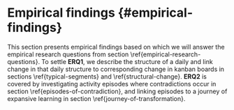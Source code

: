 
# Empirical findings {#empirical-findings}

This section presents empirical findings based on which we will answer the empirical research questions from section \ref{empirical-research-questions}. To settle **ERQ1**, we describe the structure of a daily and link change in that daily structure to corresponding change in kanban boards in sections \ref{typical-segments} and \ref{structural-change}. **ERQ2** is covered by investigating activity episodes where contradictions occur in section \ref{episodes-of-contradiction}, and linking episodes to a journey of expansive learning in section \ref{journey-of-transformation}.

<!-- Moved here from ERQ2 body copy, possibly useable:

If the daily is to be considered a practice, engaging in a daily should somehow inform the next occasions this engagement is taken and manifest as observable change in the practice. In this section we will lay the ground for answering **ERQ2** by investigating whether and how this change happens.

Our inquiry will be twofold. First we will check the material for episodes of questioning, disturbance and contradiction to see if the system evidences potential for change. Second, we will see if this change potential is realised as transformations. Within practices, contradictions unfold and improvement tends to happen slowly and must be observed over a duration of time. Our observations on change will take the form of journeys of transformation, taking place over multiple dailies.

-->
